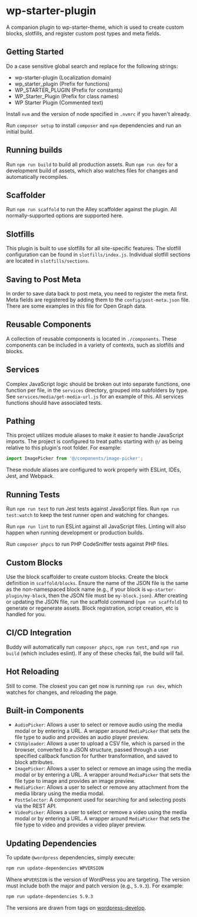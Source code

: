 # wp-starter-plugin

A companion plugin to wp-starter-theme, which is used to create custom blocks,
slotfills, and register custom post types and meta fields.

## Getting Started

Do a case sensitive global search and replace for the following strings:

* wp-starter-plugin (Localization domain)
* wp_starter_plugin (Prefix for functions)
* WP_STARTER_PLUGIN (Prefix for constants)
* WP_Starter_Plugin (Prefix for class names)
* WP Starter Plugin (Commented text)

Install `nvm` and the version of node specified in `.nvmrc` if you haven't already.

Run `composer setup` to install `composer` and `npm` dependencies and run an initial build.

## Running builds

Run `npm run build` to build all production assets. Run `npm run dev` for a
development build of assets, which also watches files for changes and
automatically recompiles.

## Scaffolder

Run `npm run scaffold` to run the Alley scaffolder against the plugin. All
normally-supported options are supported here.

## Slotfills

This plugin is built to use slotfills for all site-specific features. The
slotfill configuration can be found in `slotfills/index.js`. Individual slotfill
sections are located in `slotfills/sections`.

## Saving to Post Meta

In order to save data back to post meta, you need to register the meta first.
Meta fields are registered by adding them to the `config/post-meta.json` file.
There are some examples in this file for Open Graph data.

## Reusable Components

A collection of reusable components is located in `./components`. These
components can be included in a variety of contexts, such as slotfills and
blocks.

## Services

Complex JavaScript logic should be broken out into separate functions, one
function per file, in the `services` directory, grouped into subfolders by type.
See `services/media/get-media-url.js` for an example of this. All services
functions should have associated tests.

## Pathing

This project utilizes module aliases to make it easier to handle JavaScript
imports. The project is configured to treat paths starting with `@/` as being
relative to this plugin's root folder. For example:

```javascript
import ImagePicker from '@/components/image-picker';
```

These module aliases are configured to work properly with ESLint, IDEs, Jest,
and Webpack.

## Running Tests

Run `npm run test` to run Jest tests against JavaScript files. Run
`npm run test:watch` to keep the test runner open and watching for changes.

Run `npm run lint` to run ESLint against all JavaScript files. Linting will also
happen when running development or production builds.

Run `composer phpcs` to run PHP CodeSniffer tests against PHP files.

## Custom Blocks

Use the block scaffolder to create custom blocks. Create the block definition in
`scaffold/blocks`. Ensure the name of the JSON file is the same as the
non-namespaced block name (e.g., if your block is `wp-starter-plugin/my-block`,
then the JSON file must be `my-block.json`). After creating or updating the JSON
file, run the scaffold command (`npm run scaffold`) to generate or regenerate
assets. Block registration, script creation, etc is handled for you.

## CI/CD Integration

Buddy will automatically run `composer phpcs`, `npm run test`, and
`npm run build` (which includes eslint). If any of these checks fail, the build
will fail.

## Hot Reloading

Still to come. The closest you can get now is running `npm run dev`, which
watches for changes, and reloading the page.

## Built-in Components
- `AudioPicker`: Allows a user to select or remove audio using the media
  modal or by entering a URL. A wrapper around `MediaPicker` that sets the file
  type to audio and provides an audio player preview.
- `CSVUploader`: Allows a user to upload a CSV file, which is parsed in the
  browser, converted to a JSON structure, passed through a user specified
  callback function for further transformation, and saved to block attributes.
- `ImagePicker`: Allows a user to select or remove an image using the media
  modal or by entering a URL. A wrapper around `MediaPicker` that sets the file
  type to image and provides an image preview.
- `MediaPicker`: Allows a user to select or remove any attachment from the media
  library using the media modal.
- `PostSelector`: A component used for searching for and selecting posts via the
  REST API.
- `VideoPicker`: Allows a user to select or remove a video using the media
  modal or by entering a URL. A wrapper around `MediaPicker` that sets the file
  type to video and provides a video player preview.

## Updating Dependencies

To update `@wordpress` dependencies, simply execute:

```sh
npm run update-dependencies WPVERSION
```

Where `WPVERSION` is the version of WordPress you are targeting. The version
must include both the major and patch version (e.g., `5.9.3`). For example:

```sh
npm run update-dependencies 5.9.3
```

The versions are drawn from tags on
[wordpress-develop](https://github.com/WordPress/wordpress-develop/tags).
